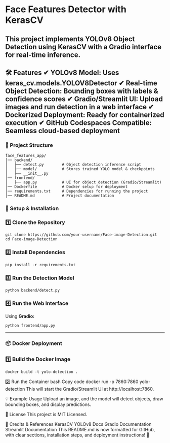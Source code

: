 # **Face Features Detector with KerasCV**
This project implements YOLOv8 Object Detection using KerasCV with a Gradio interface for real-time inference.
---

🛠️ Features
✔ YOLOv8 Model: Uses keras_cv.models.YOLOV8Detector
✔ Real-time Object Detection: Bounding boxes with labels & confidence scores
✔ Gradio/Streamlit UI: Upload images and run detection in a web interface
✔ Dockerized Deployment: Ready for containerized execution
✔ GitHub Codespaces Compatible: Seamless cloud-based deployment
---

### **📁 Project Structure**
```
face_features_app/
│── backend/
│   ├── detect.py        # Object detection inference script  
│   ├── model/           # Stores trained YOLO model & checkpoints  
│   ├── __init__.py  
│── frontend/
│   ├── app.py           # UI for object detection (Gradio/Streamlit)  
│── Dockerfile           # Docker setup for deployment  
│── requirements.txt     # Dependencies for running the project  
│── README.md            # Project documentation  
```

### **🚀 Setup & Installation**
### 1️⃣ Clone the Repository
```
git clone https://github.com/your-username/Face-image-Detection.git
cd Face-image-Detection
```
### 2️⃣ Install Dependencies
```
pip install -r requirements.txt
```

### 3️⃣ Run the Detection Model
```
python backend/detect.py
```
### 4️⃣ Run the Web Interface
Using **Gradio:**
```
python frontend/app.py
```
---

### **📦 Docker Deployment**
### 1️⃣ Build the Docker Image
```
docker build -t yolo-detection .
```
2️⃣ Run the Container
bash
Copy code
docker run -p 7860:7860 yolo-detection
This will start the Gradio/Streamlit UI at http://localhost:7860.

💡 Example Usage
Upload an image, and the model will detect objects, draw bounding boxes, and display predictions.


📝 License
This project is MIT Licensed.

🔗 Credits & References
KerasCV YOLOv8 Docs
Gradio Documentation
Streamlit Documentation
This README.md is now formatted for GitHub, with clear sections, installation steps, and deployment instructions! 🚀









